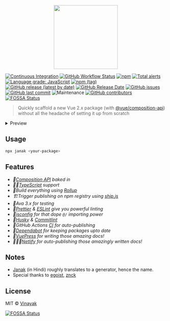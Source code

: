 <p align="center">
  <img src="assets/logo.png" height="200px" />
</p>

[![Continuous Integration](https://img.shields.io/github/workflow/status/vinayakkulkarni/janak/Continuous%20Integration?label=CI)](https://github.com/vinayakkulkarni/janak/actions/workflows/ci.yml) [![GitHub Workflow Status](https://img.shields.io/github/workflow/status/vinayakkulkarni/janak/Ship%20js%20trigger?label=Ship.js%20trigger)](https://github.com/vinayakkulkarni/janak/actions/workflows/shipjs-trigger.yml) [![npm](https://img.shields.io/npm/dm/janak)](https://www.npmjs.com/package/janak) [![Total alerts](https://img.shields.io/lgtm/alerts/g/vinayakkulkarni/janak.svg?logo=lgtm&logoWidth=18)](https://lgtm.com/projects/g/vinayakkulkarni/janak/alerts/) [![Language grade: JavaScript](https://img.shields.io/lgtm/grade/javascript/g/vinayakkulkarni/janak.svg?logo=lgtm&logoWidth=18)](https://lgtm.com/projects/g/vinayakkulkarni/janak/context:javascript) [![npm (tag)](https://img.shields.io/npm/v/janak/latest)](https://www.npmjs.com/package/janak) [![GitHub release (latest by date)](https://img.shields.io/github/v/release/vinayakkulkarni/janak)](https://github.com/vinayakkulkarni/janak/releases) [![GitHub Release Date](https://img.shields.io/github/release-date/vinayakkulkarni/janak)](https://github.com/vinayakkulkarni/janak/releases) [![GitHub issues](https://img.shields.io/github/issues/vinayakkulkarni/janak)](https://github.com/vinayakkulkarni/janak/issues) [![GitHub last commit](https://img.shields.io/github/last-commit/vinayakkulkarni/janak)](https://github.com/vinayakkulkarni/janak/commits/master) ![Maintenance](https://img.shields.io/maintenance/yes/2022) [![GitHub contributors](https://img.shields.io/github/contributors/vinayakkulkarni/janak)](https://github.com/vinayakkulkarni/janak/graphs/contributors)
[![FOSSA Status](https://app.fossa.com/api/projects/git%2Bgithub.com%2Fvinayakkulkarni%2Fjanak.svg?type=shield)](https://app.fossa.com/projects/git%2Bgithub.com%2Fvinayakkulkarni%2Fjanak?ref=badge_shield)

> Quickly scaffold a new Vue 2.x package (with [@vue/composition-api](https://vue-composition-api-rfc.netlify.app/#api-introduction)) without all the headache of setting it up from scratch

<details><summary>Preview</summary>

![preview](./assets/janak.gif)
</details>

## Usage

```bash
npx janak <your-package>
```

## Features
- _🎉[Composition API](template/base/_package.json#L34) baked in_
- _👨‍🔧[TypeScript](template/base/src/Package.vue#L7) support_
- _🎢Build everything using [Rollup](template/base/build/rollup.config.js)_
- _🏗Trigger publishing on npm registry using [ship.js](https://community.algolia.com/shipjs/guide/getting-started.html)_
- _🧪Ava 3.x for testing_
- _🥳[Prettier](template/base/.prettierrc) & [ESLint](template/base/.eslintrc.js) give you powerful linting_
- _👀[jsconfig](template/base/jsconfig.json) for that dope `@/` importing power_
- _🦮[Husky](template/base/husky.config.js) & [Commitlint](template/base/commitlint.config.js)_
- _🤖GitHub Actions [CI](template/base/.github/workflows/shipjs-trigger.yml) for auto-publishing_
- _🤖[Dependabot](template/base/.github/dependabot.yml) for keeping packages upto date_
- _📖[VuePress](https://vuepress.vuejs.org/) for writing those amazing docs!_
- _👨🏻‍💻[Netlify](https://app.netlify.com/) for auto-publishing those amazingly written docs!_


## Notes
- [Janak](https://translate.google.com/#view=home&op=translate&sl=auto&tl=hi&text=Generator) (in Hindi) roughly translates to a generator, hence the name.
- Special thanks to [egoist](https://github.com/egoist), [znck](https://github.com/znck)

## License

MIT &copy; [Vinayak](https://vinayakkulkarni.dev)


[![FOSSA Status](https://app.fossa.com/api/projects/git%2Bgithub.com%2Fvinayakkulkarni%2Fjanak.svg?type=large)](https://app.fossa.com/projects/git%2Bgithub.com%2Fvinayakkulkarni%2Fjanak?ref=badge_large)
